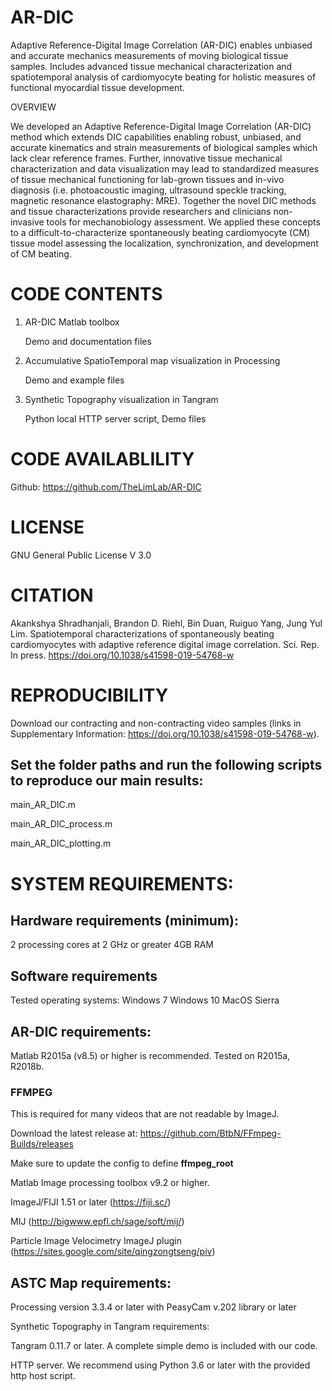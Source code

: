 # AR-DIC

Adaptive Reference-Digital Image Correlation (AR-DIC) enables unbiased and accurate mechanics measurements of moving biological tissue samples. Includes advanced tissue mechanical characterization and spatiotemporal analysis of cardiomyocyte beating for holistic measures of functional myocardial tissue development.


OVERVIEW

We developed an Adaptive Reference-Digital Image Correlation (AR-DIC) method which extends DIC capabilities enabling robust, unbiased, and accurate kinematics and strain measurements of biological samples which lack clear reference frames. Further, innovative tissue mechanical characterization and data visualization may lead to standardized measures of tissue mechanical functioning for lab-grown tissues and in-vivo diagnosis (i.e. photoacoustic imaging, ultrasound speckle tracking, magnetic resonance elastography: MRE). Together the novel DIC methods and tissue characterizations provide researchers and clinicians non-invasive tools for mechanobiology assessment. We applied these concepts to a difficult-to-characterize spontaneously beating cardiomyocyte (CM) tissue model assessing the localization, synchronization, and development of CM beating.


# CODE CONTENTS #

1. AR-DIC Matlab toolbox

    Demo and documentation files
    
2. Accumulative SpatioTemporal map visualization in Processing

    Demo and example files
    
3. Synthetic Topography visualization in Tangram

    Python local HTTP server script, Demo files


# CODE AVAILABLILITY #

Github: https://github.com/TheLimLab/AR-DIC


# LICENSE #

GNU General Public License V 3.0


# CITATION #

Akankshya Shradhanjali, Brandon D. Riehl, Bin Duan, Ruiguo Yang, Jung Yul Lim. Spatiotemporal characterizations of spontaneously beating cardiomyocytes with adaptive reference digital image correlation. Sci. Rep. In press. https://doi.org/10.1038/s41598-019-54768-w


# REPRODUCIBILITY #

Download our contracting and non-contracting video samples (links in Supplementary Information: https://doi.org/10.1038/s41598-019-54768-w). 

## Set the folder paths and run the following scripts to reproduce our main results: ##

main_AR_DIC.m

main_AR_DIC_process.m

main_AR_DIC_plotting.m


# SYSTEM REQUIREMENTS: #

## Hardware requirements (minimum): ##
2 processing cores at 2 GHz or greater
4GB RAM

## Software requirements ##
Tested operating systems:
Windows 7
Windows 10
MacOS Sierra

## AR-DIC requirements: ##

Matlab R2015a (v8.5) or higher is recommended. Tested on R2015a, R2018b.

### FFMPEG ##

This is required for many videos that are not readable by ImageJ.

Download the latest release at:
https://github.com/BtbN/FFmpeg-Builds/releases

Make sure to update the config to define **ffmpeg_root**


Matlab Image processing toolbox v9.2 or higher.

ImageJ/FIJI 1.51 or later (https://fiji.sc/)

MIJ (http://bigwww.epfl.ch/sage/soft/mij/)

Particle Image Velocimetry ImageJ plugin (https://sites.google.com/site/qingzongtseng/piv)

## ASTC Map requirements: ##

Processing version 3.3.4 or later with PeasyCam v.202 library or later

Synthetic Topography in Tangram requirements:

Tangram 0.11.7 or later. A complete simple demo is included with our code.

HTTP server. We recommend using Python 3.6 or later with the provided http host script.

